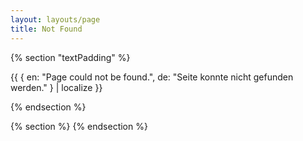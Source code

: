 ```yaml
---
layout: layouts/page
title: Not Found
---
```


{% section "textPadding" %}

{{ { en: "Page could not be found.", de: "Seite konnte nicht gefunden werden." } | localize }}

{% endsection %}

{% section %}
{% endsection %}

